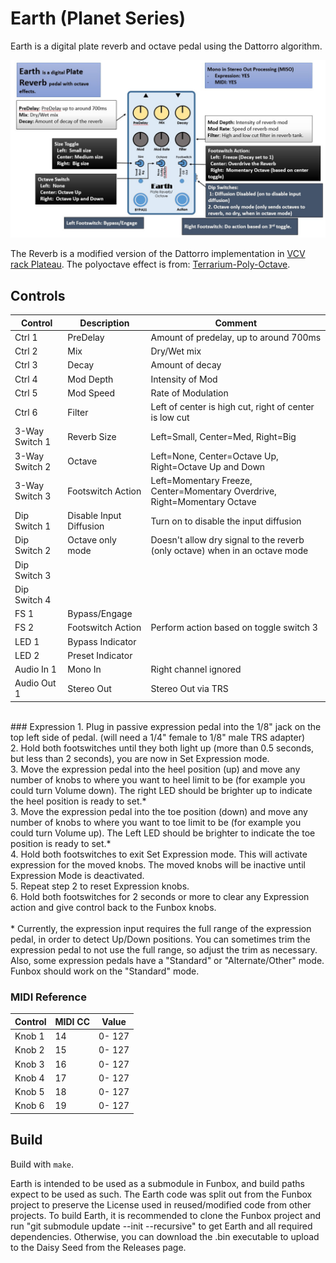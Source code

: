 # Earth (Planet Series)

Earth is a digital plate reverb and octave pedal using the Dattorro algorithm.

![app](https://github.com/GuitarML/Funbox/blob/main/software/images/earth_infographic.jpg)

The Reverb is a modified version of the Dattorro implementation in [VCV rack Plateau](https://github.com/ValleyAudio/ValleyRackFree/tree/main/src/Plateau). 
The polyoctave effect is from: [Terrarium-Poly-Octave](https://github.com/schult/terrarium-poly-octave).

## Controls

| Control | Description | Comment |
| --- | --- | --- |
| Ctrl 1 | PreDelay | Amount of predelay, up to around 700ms |
| Ctrl 2 | Mix  | Dry/Wet mix |
| Ctrl 3 | Decay  | Amount of decay |
| Ctrl 4 | Mod Depth | Intensity of Mod |
| Ctrl 5 | Mod Speed | Rate of Modulation  |
| Ctrl 6 | Filter | Left of center is high cut, right of center is low cut |
| 3-Way Switch 1 | Reverb Size | Left=Small, Center=Med, Right=Big |
| 3-Way Switch 2 | Octave  | Left=None, Center=Octave Up, Right=Octave Up and Down  |
| 3-Way Switch 3 | Footswitch Action | Left=Momentary Freeze, Center=Momentary Overdrive, Right=Momentary Octave | 
| Dip Switch 1 | Disable Input Diffusion | Turn on to disable the input diffusion |
| Dip Switch 2 | Octave only mode | Doesn't allow dry signal to the reverb (only octave) when in an octave mode |
| Dip Switch 3 |  |  |
| Dip Switch 4 |  |  |
| FS 1 | Bypass/Engage |  |
| FS 2 | Footswitch Action | Perform action based on toggle switch 3 |
| LED 1 | Bypass Indicator |  |
| LED 2 | Preset Indicator |  |
| Audio In 1 | Mono In | Right channel ignored |
| Audio Out 1 | Stereo Out  | Stereo Out via TRS |
<br>
### Expression
1. Plug in passive expression pedal into the 1/8" jack on the top left side of pedal. (will need a 1/4" female to 1/8" male TRS adapter)<br>
2. Hold both footswitches until they both light up (more than 0.5 seconds, but less than 2 seconds), you are now in Set Expression mode.<br>
3. Move the expression pedal into the heel position (up) and move any number of knobs to where you want to heel limit to be (for example you could turn Volume down). The right LED should be brighter up to indicate the heel position is ready to set.*<br>
3. Move the expression pedal into the toe position (down) and move any number of knobs to where you want to toe limit to be (for example you could turn Volume up). The Left LED should be brighter to indicate the toe position is ready to set.*<br>
4. Hold both footswitches to exit Set Expression mode. This will activate expression for the moved knobs. The moved knobs will be inactive until Expression Mode is deactivated.<br>
5. Repeat step 2 to reset Expression knobs.<br>
6. Hold both footswitches for 2 seconds or more to clear any Expression action and give control back to the Funbox knobs.<br>
<br>
* Currently, the expression input requires the full range of the expression pedal, in order to detect Up/Down positions. You can sometimes trim the expression pedal to not use the full range, so adjust the trim as necessary.<br>
  Also, some expression pedals have a "Standard" or "Alternate/Other" mode. Funbox should work on the "Standard" mode.<br>

### MIDI Reference

| Control | MIDI CC | Value |
| --- | --- | --- |
| Knob 1 | 14 | 0- 127 |
| Knob 2 | 15 | 0- 127 |
| Knob 3 | 16 | 0- 127 |
| Knob 4 | 17 | 0- 127 |
| Knob 5 | 18 | 0- 127 |
| Knob 6 | 19 | 0- 127 |

## Build

Build with ```make```.

Earth is intended to be used as a submodule in Funbox, and build paths expect to be used as such. The Earth 
code was split out from the Funbox project to preserve the License used in reused/modified code from other projects. 
To build Earth, it is recommended to clone the Funbox project and run "git submodule update --init --recursive" 
to get Earth and all required dependencies. Otherwise, you can download the .bin executable to upload to the Daisy Seed 
from the Releases page.